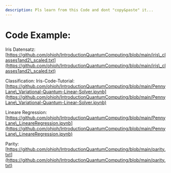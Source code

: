```yaml
---
description: Pls learn from this Code and dont "copy&paste" it...
---
```


# Code Example:

Iris Datensatz: [https://github.com/ohioh/IntroductionQuantumComputing/blob/main/iris\_classes1and2\_scaled.txt](https://github.com/ohioh/IntroductionQuantumComputing/blob/main/iris\_classes1and2\_scaled.txt)

Classification: Iris-Code-Tutorial: [https://github.com/ohioh/IntroductionQuantumComputing/blob/main/PennyLane\_Variational-Quantum-Linear-Solver.ipynb](https://github.com/ohioh/IntroductionQuantumComputing/blob/main/PennyLane\_Variational-Quantum-Linear-Solver.ipynb)

Lineare Regression: [https://github.com/ohioh/IntroductionQuantumComputing/blob/main/PennyLane\_LineareRegression.ipynb](https://github.com/ohioh/IntroductionQuantumComputing/blob/main/PennyLane\_LineareRegression.ipynb)

Parity: [https://github.com/ohioh/IntroductionQuantumComputing/blob/main/parity.txt](https://github.com/ohioh/IntroductionQuantumComputing/blob/main/parity.txt)
